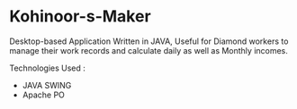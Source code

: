 # Kohinoor-s-Maker

Desktop-based Application Written in JAVA, Useful for Diamond workers to manage their work records and calculate daily as well as Monthly incomes.

Technologies Used :

- JAVA SWING 
- Apache PO
